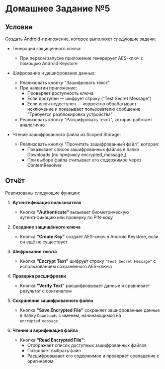 # Домашнее Задание №5

## Условие

Создать Android-приложение, которое выполняет следующие задачи:

- Генерация защищенного ключа:
  - При первом запуске приложение генерирует AES-ключ с помощью Android Keystore

- Шифрование и дешифрование данных:
  - Реализовать кнопку "Зашифровать текст"
  - При нажатии приложение:
    - Проверяет доступность ключа
    - Если доступен — шифрует строку ("Test Secret Message")
    - Если ключ недоступен — корректно обрабатывает исключение и показывает пользователю сообщение "Требуется разблокировка устройства"
  - Реализовать кнопку "Расшифровать текст", которая работает аналогично

- Чтение зашифрованного файла из Scoped Storage:
  - Реализовать кнопку "Прочитать зашифрованный файл", которая:
    - Показывает список зашифрованных файлов в папке Downloads (по префиксу encrypted_message_)
    - При выборе файла считывает его содержимое через ContentResolver

## Отчёт

Реализованы следующие функции:

1. **Аутентификация пользователя**
   - Кнопка **"Authenticate"** вызывает биометрическую аутентификацию или проверку по PIN-коду

2. **Создание защищённого ключа**
   - Кнопка **"Create Key"** создаёт AES-ключ в Android Keystore, если он ещё не существует

3. **Шифрование текста**
   - Кнопка **"Encrypt Text"** шифрует строку `"Test Secret Message"` с использованием сохранённого AES-ключа

4. **Проверка расшифровки**
   - Кнопка **"Verify Text"** расшифровывает данные и сравнивает результат с оригиналом

5. **Сохранение зашифрованного файла**
   - Кнопка **"Save Encrypted File"** сохраняет зашифрованные данные в папку `Downloads` с именем, начинающимся на `encrypted_message_`

6. **Чтение и верификация файла**
   - Кнопка **"Read Encrypted File"**:
     - Отображает список доступных зашифрованных файлов
     - Позволяет выбрать файл
     - Расшифровывает его содержимое и проверяет совпадение с оригиналом
